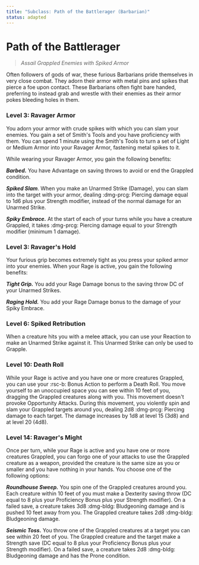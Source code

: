 ```yaml
---
title: "Subclass: Path of the Battlerager (Barbarian)"
status: adapted
---
```


<p style="display:none">
Assail Grappled Enemies with Spiked Armor
</p>

# Path of the Battlerager

> *Assail Grappled Enemies with Spiked Armor*

Often followers of gods of war, these furious Barbarians pride themselves in very close combat. They adorn their armor with metal pins and spikes that pierce a foe upon contact. These Barbarians often fight bare handed, preferring to instead grab and wrestle with their enemies as their armor pokes bleeding holes in them.

### Level 3: Ravager Armor

You adorn your armor with crude spikes with which you can slam your enemies. You gain a set of Smith's Tools and you have proficiency with them. You can spend 1 minute using the Smith's Tools to turn a set of Light or Medium Armor into your Ravager Armor, fastening metal spikes to it. 

While wearing your Ravager Armor, you gain the following benefits:

***Barbed.*** You have Advantage on saving throws to avoid or end the Grappled condition.

***Spiked Slam***. When you make an Unarmed Strike (Damage), you can slam into the target with your armor, dealing :dmg-prcg: Piercing damage equal to 1d6 plus your Strength modifier, instead of the normal damage for an Unarmed Strike.

***Spiky Embrace.*** At the start of each of your turns while you have a creature Grappled, it takes :dmg-prcg: Piercing damage equal to your Strength modifier (minimum 1 damage).

### Level 3: Ravager's Hold

Your furious grip becomes extremely tight as you press your spiked armor into your enemies. When your Rage is active, you gain the following benefits:

***Tight Grip.*** You add your Rage Damage bonus to the saving throw DC of your Unarmed Strikes.

***Raging Hold.*** You add your Rage Damage bonus to the damage of your Spiky Embrace.

### Level 6: Spiked Retribution

When a creature hits you with a melee attack, you can use your Reaction to make an Unarmed Strike against it. This Unarmed Strike can only be used to Grapple.

### Level 10: Death Roll

While your Rage is active and you have one or more creatures Grappled, you can use your :rsc-b: Bonus Action to perform a Death Roll. You move yourself to an unoccupied space you can see within 10 feet of you, dragging the Grappled creatures along with you. This movement doesn't provoke Opportunity Attacks. During this movement, you violently spin and slam your Grappled targets around you, dealing 2d8 :dmg-prcg: Piercing damage to each target. The damage increases by 1d8 at level 15 (3d8) and at level 20 (4d8).

### Level 14: Ravager's Might

Once per turn, while your Rage is active and you have one or more creatures Grappled, you can forgo one of your attacks to use the Grappled creature as a weapon, provided the creature is the same size as you or smaller and you have nothing in your hands. You choose one of the following options:

***Roundhouse Sweep.*** You spin one of the Grappled creatures around you. Each creature within 10 feet of you must make a Dexterity saving throw (DC equal to 8 plus your Proficiency Bonus plus your Strength modifier). On a failed save, a creature takes 3d8 :dmg-bldg: Bludgeoning damage and is pushed 10 feet away from you. The Grappled creature takes 2d8 :dmg-bldg: Bludgeoning damage.

***Seismic Toss.*** You throw one of the Grappled creatures at a target you can see within 20 feet of you. The Grappled creature and the target make a Strength save (DC equal to 8 plus your Proficiency Bonus plus your Strength modifier). On a failed save, a creature takes 2d8 :dmg-bldg: Bludgeoning damage and has the Prone condition.